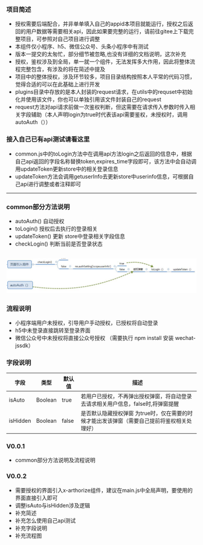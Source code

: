 ### 项目简述
* 授权需要后端配合，并非单单填入自己的appid本项目就能运行，授权之后返回的用户数据等需要相关api，因此如果要完整的运行，请前往gitee上下载完整项目，可参照对自己项目进行调整
* 本组件仅小程序、h5、微信公众号、头条小程序中有测试
* 版本一提交的太匆忙，部分细节被忽略,也没有详细的文档说明，这次补充
* 授权，鉴权涉及到全局，单一就一个组件，无法发挥多大作用，因此将整体流程完整包含，有涉及的将在简述中提及
* 项目中的整体授权，涉及环节较多，项目目录结构按照本人平常的代码习惯，觉得合适的可以在此基础上进行开发
* plugins目录中存放的是本人封装的request请求，在utils中的requset中初始化并使用该文件，你也可以单独引用该文件封装自己的request
* request方法对api请求前做一次鉴权判断，但这需要在请求传入参数时传入相关字段辅助（本人声明login为true时代表该api需要鉴权，未授权时，调用autoAuth（））

### 接入自己已有api测试请看这里
* common.js中的toLogin方法中在调用api方法login之后返回的信息中，根据自己api返回的字段名称替换token,expires_time字段即可，该方法中会自动调用updateToken更新store中的相关登录信息
* updateToken方法会调用getuserInfo去更新store中userinfo信息，可根据自己api进行调整或者注释即可

---

### common部分方法说明
* autoAuth() 自动授权
* toLogin() 授权后去执行的登录相关
* updateToken() 更新 store中登录相关字段信息
* checkLogin() 判断当前是否登录状态

![](README_files/1.jpg)
---

### 流程说明
* 小程序端用户未授权，引导用户手动授权，已授权将自动登录
* h5中未登录直接跳转至登录界面
* 微信公众号中未授权将直接公众号授权 （需要执行 npm install 安装 wechat-jssdk）

### 字段说明
|  字段   | 类型  |默认值  |描述  |
|  ----  | ----  |----  |----  |
| isAuto  | Boolean |true|若用户已授权，不再弹出授权弹窗，将自动登录去请求相关用户信息，false时,将弹窗提醒
| isHidden  | Boolean |false|是否默认隐藏授权弹窗 为true时，仅在需要的时候才能出发该弹窗（需要自己提前将鉴权相关处理好）

### V0.0.1
* common部分方法说明及流程说明

### V0.0.2
* 需要授权的界面引入x-arthorize组件，建议在main.js中全局声明，要使用的界面直接引入即可
* 调整isAuto与isHidden涉及逻辑
* 补充简述
* 补充怎么使用自己api测试
* 补充字段说明
* 补充流程图
